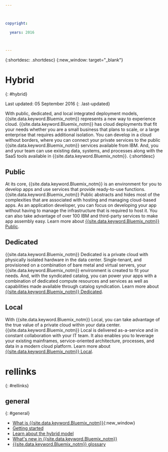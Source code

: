 ```yaml
---

 

copyright:

  years: 2016

 

---
```


{:shortdesc: .shortdesc}
{:new_window: target="_blank"}

# Hybrid
{: #hybrid}

Last updated: 05 September 2016
{: .last-updated}

With public, dedicated, and local integrated deployment models, {{site.data.keyword.Bluemix_notm}} represents a new way to experience cloud. {{site.data.keyword.Bluemix_notm}} has cloud deployments that fit your needs whether you are a small business that plans to scale, or a large enterprise that requires additional isolation. You can develop in a cloud without borders, where you can connect your private services to the public {{site.data.keyword.Bluemix_notm}} services available from IBM. And, you and your team can use existing data, systems, and processes along with the SaaS tools available in {{site.data.keyword.Bluemix_notm}}.
{:shortdesc}

## Public

At its core, {{site.data.keyword.Bluemix_notm}} is an environment for you to develop apps and use services that provide ready-to-use functions. {{site.data.keyword.Bluemix_notm}} Public abstracts and hides most of the complexities that are associated with hosting and managing cloud-based apps. As an application developer, you can focus on developing your app without having to manage the infrastructure that is required to host it. You can also take advantage of over 100 IBM and third-party services to make app assembly easy. Learn more about [{{site.data.keyword.Bluemix_notm}} Public](../public/index.html).

## Dedicated

{{site.data.keyword.Bluemix_notm}} Dedicated is a private cloud with physically isolated hardware in the data center. Single-tenant, and provisioned on a combination of bare metal and virtual servers, your {{site.data.keyword.Bluemix_notm}} environment is created to fit your needs. And, with the syndicated catalog, you can power your apps with a combination of dedicated compute resources and services as well as capabilities made available through catalog syndication. Learn more about [{{site.data.keyword.Bluemix_notm}} Dedicated](../dedicated/index.html). 


## Local

With {{site.data.keyword.Bluemix_notm}} Local, you can take advantage of the true value of a private cloud within your data center.  {{site.data.keyword.Bluemix_notm}} Local is delivered as-a-service and in constant collaboration with your IT team. It also enables you to leverage your existing mainframes, service-oriented architecture, processes, and data in a modern cloud platform. Learn more about [{{site.data.keyword.Bluemix_notm}} Local](../local/index.html).

# rellinks
{: #rellinks}
## general
{: #general}
* [What is {{site.data.keyword.Bluemix_notm}}](http://www.ibm.com/cloud-computing/bluemix/what-is-bluemix/){:new_window}
* [Getting started](http://www.ibm.com/cloud-computing/bluemix/getting-started/)
* [Learn about the hybrid model](http://www.ibm.com/cloud-computing/bluemix/hybrid/)
* [What's new in {{site.data.keyword.Bluemix_notm}}](../whatsnew/index.html)
* [{{site.data.keyword.Bluemix_notm}} glossary](../overview/glossary/index.html)
